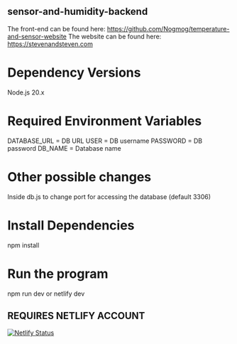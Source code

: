 ## sensor-and-humidity-backend
The front-end can be found here: https://github.com/Nogmog/temperature-and-sensor-website
The website can be found here: https://stevenandsteven.com

# Dependency Versions
Node.js 20.x

# Required Environment Variables
DATABASE_URL = DB URL
USER = DB username
PASSWORD = DB password
DB_NAME = Database name

# Other possible changes
Inside db.js to change port for accessing the database (default 3306)


# Install Dependencies
npm install

# Run the program
npm run dev or netlify dev

## REQUIRES NETLIFY ACCOUNT ##
[![Netlify Status](https://api.netlify.com/api/v1/badges/35f55154-c774-489c-8938-704534b0cf6d/deploy-status)](https://app.netlify.com/sites/mcubackend/deploys)
